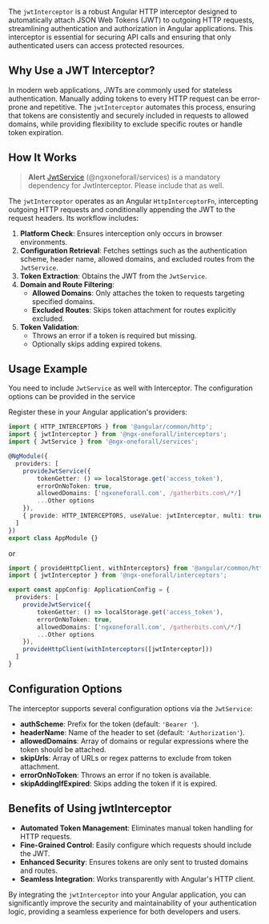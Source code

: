 The `jwtInterceptor` is a robust Angular HTTP interceptor designed to automatically attach JSON Web Tokens (JWT) to outgoing HTTP requests, streamlining authentication and authorization in Angular applications. This interceptor is essential for securing API calls and ensuring that only authenticated users can access protected resources.

## Why Use a JWT Interceptor?

In modern web applications, JWTs are commonly used for stateless authentication. Manually adding tokens to every HTTP request can be error-prone and repetitive. The `jwtInterceptor` automates this process, ensuring that tokens are consistently and securely included in requests to allowed domains, while providing flexibility to exclude specific routes or handle token expiration.

## How It Works

> **Alert**
> [JwtService](/services/jwt) (@ngxoneforall/services) is a mandatory dependency for JwtInterceptor. Please include that as well.

The `jwtInterceptor` operates as an Angular `HttpInterceptorFn`, intercepting outgoing HTTP requests and conditionally appending the JWT to the request headers. Its workflow includes:

1. **Platform Check**: Ensures interception only occurs in browser environments.
2. **Configuration Retrieval**: Fetches settings such as the authentication scheme, header name, allowed domains, and excluded routes from the `JwtService`.
3. **Token Extraction**: Obtains the JWT from the `JwtService`.
4. **Domain and Route Filtering**: 
    - **Allowed Domains**: Only attaches the token to requests targeting specified domains.
    - **Excluded Routes**: Skips token attachment for routes explicitly excluded.
5. **Token Validation**: 
    - Throws an error if a token is required but missing.
    - Optionally skips adding expired tokens.

## Usage Example

You need to include `JwtService` as well with Interceptor. The configuration options can be provided in the service

Register these in your Angular application's providers:

```typescript
import { HTTP_INTERCEPTORS } from '@angular/common/http';
import { jwtInterceptor } from '@ngx-oneforall/interceptors';
import { JwtService } from '@ngx-oneforall/services';

@NgModule({
  providers: [
    provideJwtService({
        tokenGetter: () => localStorage.get('access_token'),
        errorOnNoToken: true,
        allowedDomains: ['ngxoneforall.com', /gatherbits.com\/*/]
        ...Other options
    }),
    { provide: HTTP_INTERCEPTORS, useValue: jwtInterceptor, multi: true }
  ]
})
export class AppModule {}
```

or 

```typescript
import { provideHttpClient, withInterceptors} from '@angular/common/http';
import { jwtInterceptor } from '@ngx-oneforall/interceptors';

export const appConfig: ApplicationConfig = {
  providers: [
    provideJwtService({
        tokenGetter: () => localStorage.get('access_token'),
        errorOnNoToken: true,
        allowedDomains: ['ngxoneforall.com', /gatherbits.com\/*/]
        ...Other options
    }),
    provideHttpClient(withInterceptors([jwtInterceptor]))
  ]
}
```

## Configuration Options

The interceptor supports several configuration options via the `JwtService`:

- **authScheme**: Prefix for the token (default: `'Bearer '`).
- **headerName**: Name of the header to set (default: `'Authorization'`).
- **allowedDomains**: Array of domains or regular expressions where the token should be attached.
- **skipUrls**: Array of URLs or regex patterns to exclude from token attachment.
- **errorOnNoToken**: Throws an error if no token is available.
- **skipAddingIfExpired**: Skips adding the token if it is expired.

## Benefits of Using jwtInterceptor

- **Automated Token Management**: Eliminates manual token handling for HTTP requests.
- **Fine-Grained Control**: Easily configure which requests should include the JWT.
- **Enhanced Security**: Ensures tokens are only sent to trusted domains and routes.
- **Seamless Integration**: Works transparently with Angular's HTTP client.

By integrating the `jwtInterceptor` into your Angular application, you can significantly improve the security and maintainability of your authentication logic, providing a seamless experience for both developers and users.

